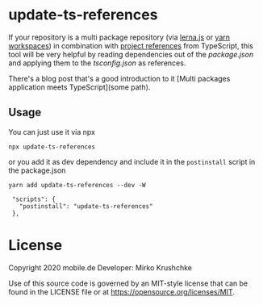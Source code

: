 # update-ts-references

If your repository is a multi package repository (via [lerna.js](https://lerna.js.org/) or [yarn workspaces](https://classic.yarnpkg.com/en/docs/workspaces/)) in combination with [project references](https://www.typescriptlang.org/docs/handbook/project-references.html) from TypeScript, this tool will be very helpful by reading dependencies out of the _package.json_ and applying them to the _tsconfig.json_ as references.

There's a blog post that's a good introduction to it [Multi packages application meets TypeScript](some path).

## Usage

You can just use it via npx

`npx update-ts-references`

or you add it as dev dependency and include it in the `postinstall` script in the package.json

`yarn add update-ts-references --dev -W`

```
 "scripts": {
   "postinstall": "update-ts-references"
 },
```
# License

Copyright 2020 mobile.de
Developer: Mirko Krushchke

Use of this source code is governed by an MIT-style license that can be found in the LICENSE file or at https://opensource.org/licenses/MIT.
